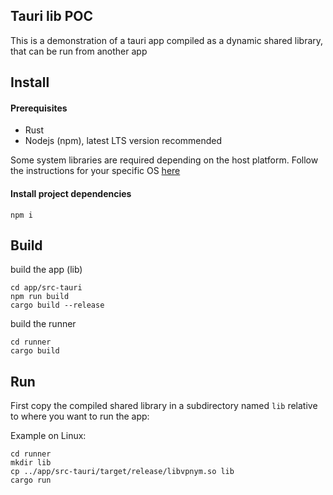 ## Tauri lib POC

This is a demonstration of a tauri app compiled as a dynamic
shared library, that can be run from another app

## Install

#### Prerequisites

-   Rust
-   Nodejs (npm), latest LTS version recommended

Some system libraries are required depending on the host platform.
Follow the instructions for your specific OS [here](https://tauri.app/v1/guides/getting-started/prerequisites)

#### Install project dependencies

```
npm i
```

## Build

build the app (lib)

```
cd app/src-tauri
npm run build
cargo build --release
```

build the runner

```
cd runner
cargo build
```

## Run

First copy the compiled shared library in a subdirectory named
`lib` relative to where you want to run the app:

Example on Linux:

```
cd runner
mkdir lib
cp ../app/src-tauri/target/release/libvpnym.so lib
cargo run
```
